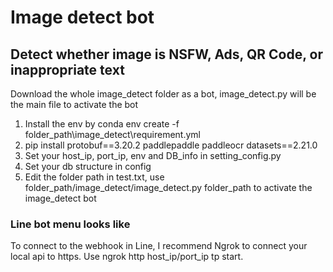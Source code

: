 <h1> Image detect bot </h1>
<h2> Detect whether image is NSFW, Ads, QR Code, or inappropriate text </h2>
Download the whole image_detect folder as a bot, image_detect.py will be the main file to activate the bot

1. Install the env by conda env create -f folder_path\image_detect\requirement.yml
2. pip install protobuf==3.20.2 paddlepaddle paddleocr datasets==2.21.0
3. Set your host_ip, port_ip, env and DB_info in setting_config.py
4. Set your db structure in config
5. Edit the folder path in test.txt, use folder_path/image_detect/image_detect.py folder_path to activate the image_detect bot

<h3> Line bot menu looks like </h3>


To connect to the webhook in Line, I recommend Ngrok to connect your local api to https.
Use ngrok http host_ip/port_ip tp start.
